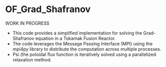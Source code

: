 # OF_Grad_Shafranov

WORK IN PROGRESS
- This code provides a simplified implementation for solving the Grad-Shafranov equation in a Tokamak Fusion Reactor.
- The code leverages the Message Passing Interface (MPI) using the mpi4py library to distribute the computation across multiple processes.
- Psi (the poloidal flux function is iteratively solved using a parallelized relaxation method. 
